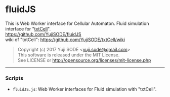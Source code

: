 # fluidJS
This is Web Worker interface for Cellular Automaton. Fluid simulation interface for "[txtCell](https://github.com/YujiSODE/txtCell)".  
https://github.com/YujiSODE/fluidJS  
wiki of "txtCell": https://github.com/YujiSODE/txtCell/wiki

>Copyright (c) 2017 Yuji SODE \<yuji.sode@gmail.com\>  
>This software is released under the MIT License.  
>See LICENSE or http://opensource.org/licenses/mit-license.php
______

### Scripts
- `fluidJS.js`: Web Worker interfaces for Fluid simulation with "txtCell".

